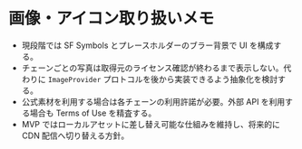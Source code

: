 # 画像・アイコン取り扱いメモ

- 現段階では SF Symbols とプレースホルダーのブラー背景で UI を構成する。
- チェーンごとの写真は取得元のライセンス確認が終わるまで表示しない。代わりに `ImageProvider` プロトコルを後から実装できるよう抽象化を検討する。
- 公式素材を利用する場合は各チェーンの利用許諾が必要。外部 API を利用する場合も Terms of Use を精査する。
- MVP ではローカルアセットに差し替え可能な仕組みを維持し、将来的に CDN 配信へ切り替える方針。
